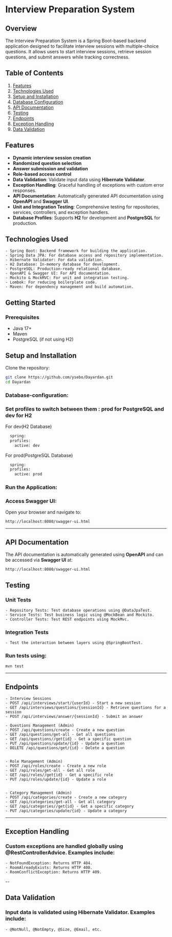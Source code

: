# Interview Preparation System

## Overview
The Interview Preparation System is a Spring Boot-based backend application designed to facilitate interview sessions with multiple-choice questions. It allows users to start interview sessions, retrieve session questions, and submit answers while tracking correctness.
## Table of Contents
1. [Features](#features)
2. [Technologies Used](#technologies-used)
3. [Setup and Installation](#setup-and-installation)
4. [Database Configuration](#database-configuration)
5. [API Documentation](#api-documentation)
6. [Testing](#testing)
7. [Endpoints](#endpoints)
8. [Exception Handling](#exception-handling)
9. [Data Validation](#data-validation)
    
## Features
- **Dynamic interview session creation**
- **Randomized question selection**
- **Answer submission and validation**
- **Role-based access control**
- **Data Validation**: Validate input data using **Hibernate Validator**.
- **Exception Handling**: Graceful handling of exceptions with custom error responses.
- **API Documentation**: Automatically generated API documentation using **OpenAPI** and **Swagger UI**.
- **Unit and Integration Testing**: Comprehensive testing for repositories, services, controllers, and exception handlers.
- **Database Profiles**: Supports **H2** for development and **PostgreSQL** for production.

## Technologies Used
```  
- Spring Boot: Backend framework for building the application.
- Spring Data JPA: For database access and repository implementation.
- Hibernate Validator: For data validation.
- H2 Database: In-memory database for development.
- PostgreSQL: Production-ready relational database.
- OpenAPI & Swagger UI: For API documentation.
- Mockito & MockMVC: For unit and integration testing.
- Lombok: For reducing boilerplate code.
- Maven: For dependency management and build automation.
```

## Getting Started
### Prerequisites
- Java 17+
- Maven
- PostgreSQL (if not using H2)

## Setup and Installation
Clone the repository:
   ```sh
   git clone https://github.com/ysebo/Dayardan.git
   cd Dayardan
   ```
### Database-configuration:
### Set profiles to switch between them : prod for PostgreSQL and dev for H2 
For dev(H2 Database)
```sh
  spring:
  profiles:
    active: dev
   ```
For prod(PostgreSQL Database)
```sh
  spring:
  profiles:
    active: prod
   ```
### Run the Application:
### Access Swagger UI:
Open your browser and navigate to:
```
http://localhost:8080/swagger-ui.html
```
---
## API Documentation
The API documentation is automatically generated using **OpenAPI** and can be accessed via **Swagger UI** at:
```
http://localhost:8080/swagger-ui.html
```
## Testing
### Unit Tests
```
- Repository Tests: Test database operations using @DataJpaTest.
- Service Tests: Test business logic using @MockBean and Mockito.
- Controller Tests: Test REST endpoints using MockMvc.
```
### Integration Tests
```
- Test the interaction between layers using @SpringBootTest.
```
### Run tests using:
```
mvn test
```
---

## Endpoints
```
- Interview Sessions
- POST /api/interviews/start/{userId} - Start a new session
- GET /api/interviews/questions/{sessionId} - Retrieve questions for a session
- POST /api/interviews/answer/{sessionId} - Submit an answer

- Questions Management (Admin)
- POST /api/questions/create - Create a new question
- GET /api/questions/get-all - Get all questions
- GET /api/questions//get{id} - Get a specific question
- PUT /api/questions/update/{id} - Update a question
- DELETE /api/questions/get/{id} - Delete a question

  
- Role Management (Admin)
- POST /api/roles/create - Create a new role
- GET /api/roles/get-all - Get all role
- GET /api/roles//get{id} - Get a specific role
- PUT /api/roles/update/{id} - Update a role

  
- Category Management (Admin)
- POST /api/categories/create - Create a new category
- GET /api/categories/get-all - Get all category
- GET /api/categories//get{id} - Get a specific category
- PUT /api/categories/update/{id} - Update a category
```
---
## Exception Handling
### Custom exceptions are handled globally using @RestControllerAdvice. Examples include:
```
- NotFoundException: Returns HTTP 404.
- RoomAlreadyExists: Returns HTTP 400.
- RoomConflictException: Returns HTTP 409.
```

--
## Data Validation
### Input data is validated using Hibernate Validator. Examples include:
```
- @NotNull, @NotEmpty, @Size, @Email, etc.
```
  
